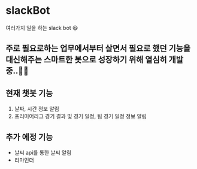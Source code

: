 # slackBot
여러가지 일을 하는 slack bot 😃 

## 주로 필요로하는 업무에서부터 살면서 필요로 했던 기능을 대신해주는 스마트한 봇으로 성장하기 위해 열심히 개발중..👨‍💻

## 현재 챗봇 기능
1. 날짜, 시간 정보 알림
2. 프리미어리그 경기 결과 및 경기 일정, 팀 경기 일정 정보 알림

## 추가 에정 기능
- 날씨 api를 통한 날씨 알림
- 리마인더
